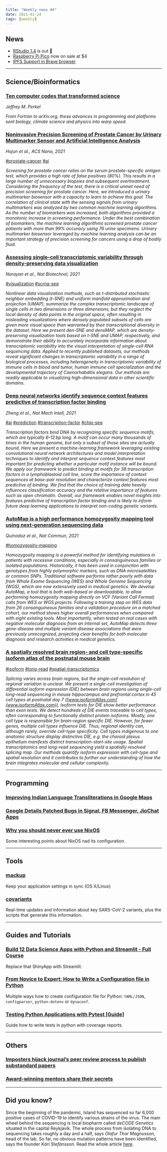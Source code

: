 ```yaml
---
title: "Weekly news #4"
date: 2021-01-24
tags: [weekly]
---
```


## <i class="fas fa-bullhorn"></i> News

* [RStudio 1.4](https://blog.rstudio.com/2021/01/19/announcing-rstudio-1-4/) is out 🎉
* [Raspberry Pi Pico](https://www.raspberrypi.org/blog/raspberry-pi-silicon-pico-now-on-sale/) now on sale at $4
* [IPFS Support in Brave browser](https://brave.com/ipfs-support/)

---

## <i class="fas fa-dna"></i> Science/Bioinformatics

### [Ten computer codes that transformed science](https://www.nature.com/articles/d41586-021-00075-2)

_Jeffrey M. Perkel_

_From Fortran to arXiv.org, these advances in programming and platforms sent biology, climate science and physics into warp speed._

### [Noninvasive Precision Screening of Prostate Cancer by Urinary Multimarker Sensor and Artificial Intelligence Analysis](https://pubs.acs.org/doi/10.1021/acsnano.0c06946)

_Hojun et al., ACS Nano, 2021_

<a href="#" class="badge badge-primary">#prostate-cancer</a>
<a href="#" class="badge badge-primary">#ai</a>

_Screening for prostate cancer relies on the serum prostate-specific antigen test, which provides a high rate of false positives (80%). This results in a large number of unnecessary biopsies and subsequent overtreatment. Considering the frequency of the test, there is a critical unmet need of precision screening for prostate cancer. Here, we introduced a urinary multimarker biosensor with a capacity to learn to achieve this goal. The correlation of clinical state with the sensing signals from urinary multimarkers was analyzed by two common machine learning algorithms. As the number of biomarkers was increased, both algorithms provided a monotonic increase in screening performance. Under the best combination of biomarkers, the machine learning algorithms screened prostate cancer patients with more than 99% accuracy using 76 urine specimens. Urinary multimarker biosensor leveraged by machine learning analysis can be an important strategy of precision screening for cancers using a drop of bodily fluid._

### [Assessing single-cell transcriptomic variability through density-preserving data visualization](https://www.nature.com/articles/s41587-020-00801-7#data-availability)

_Narayan et al., Nat Biotechnol, 2021_

<a href="#" class="badge badge-primary">#visualization</a>
<a href="#" class="badge badge-primary">#scrna-seq</a>

_Nonlinear data visualization methods, such as t-distributed stochastic neighbor embedding (t-SNE) and uniform manifold approximation and projection (UMAP), summarize the complex transcriptomic landscape of single cells in two dimensions or three dimensions, but they neglect the local density of data points in the original space, often resulting in misleading visualizations where densely populated subsets of cells are given more visual space than warranted by their transcriptional diversity in the dataset. Here we present den-SNE and densMAP, which are density-preserving visualization tools based on t-SNE and UMAP, respectively, and demonstrate their ability to accurately incorporate information about transcriptomic variability into the visual interpretation of single-cell RNA sequencing data. Applied to recently published datasets, our methods reveal significant changes in transcriptomic variability in a range of biological processes, including heterogeneity in transcriptomic variability of immune cells in blood and tumor, human immune cell specialization and the developmental trajectory of Caenorhabditis elegans. Our methods are readily applicable to visualizing high-dimensional data in other scientific domains._

### [Deep neural networks identify sequence context features predictive of transcription factor binding](https://www.nature.com/articles/s42256-020-00282-y)

_Zheng et al., Nat Mach Intell, 2021_

<a href="#" class="badge badge-primary">#ai</a>
<a href="#" class="badge badge-primary">#prediction</a>
<a href="#" class="badge badge-primary">#transcription-factor</a>
<a href="#" class="badge badge-primary">#chip-seq</a>

_Transcription factors bind DNA by recognizing specific sequence motifs, which are typically 6–12 bp long. A motif can occur many thousands of times in the human genome, but only a subset of those sites are actually bound. Here we present a machine-learning framework leveraging existing convolutional neural network architectures and model interpretation techniques to identify and interpret sequence context features most important for predicting whether a particular motif instance will be bound. We apply our framework to predict binding at motifs for 38 transcription factors in a lymphoblastoid cell line, score the importance of context sequences at base-pair resolution and characterize context features most predictive of binding. We find that the choice of training data heavily influences classification accuracy and the relative importance of features such as open chromatin. Overall, our framework enables novel insights into features predictive of transcription factor binding and is likely to inform future deep learning applications to interpret non-coding genetic variants._

### [AutoMap is a high performance homozygosity mapping tool using next-generation sequencing data](https://www.nature.com/articles/s41467-020-20584-4)

_Quinodoz et al., Nat Commun, 2021_

<a href="#" class="badge badge-primary">#homozygosity-mapping</a>

_Homozygosity mapping is a powerful method for identifying mutations in patients with recessive conditions, especially in consanguineous families or isolated populations. Historically, it has been used in conjunction with genotypes from highly polymorphic markers, such as DNA microsatellites or common SNPs. Traditional software performs rather poorly with data from Whole Exome Sequencing (WES) and Whole Genome Sequencing (WGS), which are now extensively used in medical genetics. We develop AutoMap, a tool that is both web-based or downloadable, to allow performing homozygosity mapping directly on VCF (Variant Call Format) calls from WES or WGS projects. Following a training step on WES data from 26 consanguineous families and a validation procedure on a matched cohort, our method shows higher overall performances when compared with eight existing tools. Most importantly, when tested on real cases with negative molecular diagnosis from an internal set, AutoMap detects three gene-disease and multiple variant-disease associations that were previously unrecognized, projecting clear benefits for both molecular diagnosis and research activities in medical genetics._

### [A spatially resolved brain region- and cell type-specific isoform atlas of the postnatal mouse brain](https://www.nature.com/articles/s41467-020-20343-5)

<a href="#" class="badge badge-primary">#isoform</a>
<a href="#" class="badge badge-primary">#long-read</a>
<a href="#" class="badge badge-primary">#spatial-transcriptomics</a>

_Splicing varies across brain regions, but the single-cell resolution of regional variation is unclear. We present a single-cell investigation of differential isoform expression (DIE) between brain regions using single-cell long-read sequencing in mouse hippocampus and prefrontal cortex in 45 cell types at postnatal day 7 ([www.isoformAtlas.com](www.isoformAtlas.com)). Isoform tests for DIE show better performance than exon tests. We detect hundreds of DIE events traceable to cell types, often corresponding to functionally distinct protein isoforms. Mostly, one cell type is responsible for brain-region specific DIE. However, for fewer genes, multiple cell types influence DIE. Thus, regional identity can, although rarely, override cell-type specificity. Cell types indigenous to one anatomic structure display distinctive DIE, e.g. the choroid plexus epithelium manifests distinct transcription-start-site usage. Spatial transcriptomics and long-read sequencing yield a spatially resolved splicing map. Our methods quantify isoform expression with cell-type and spatial resolution and it contributes to further our understanding of how the brain integrates molecular and cellular complexity._

---

## <i class="far fa-keyboard"></i> Programming

### [Improving Indian Language Transliterations in Google Maps](https://ai.googleblog.com/2021/01/improving-indian-language.html)

### [Google Details Patched Bugs in Signal, FB Messenger, JioChat Apps](https://thehackernews.com/2021/01/google-discloses-flaws-in-signal-fb.html)

### [Why you should never ever use NixOS](https://hands-on.cloud/why-you-should-never-ever-use-nixos/)

Some interesting points about NixOS nad its configuration.

---

## <i class="fas fa-toolbox"></i> Tools

### [mackup](https://github.com/lra/mackup)

Keep your application settings in sync (OS X/Linux)

### [covariants](https://github.com/hodcroftlab/covariants)

Real-time updates and information about key SARS-CoV-2 variants, plus the scripts that generate this information.

---

## <i class="fas fa-graduation-cap"></i> Guides and Tutorials

### [Build 12 Data Science Apps with Python and Streamlit - Full Course](https://www.youtube.com/watch?v=JwSS70SZdyM)

Replace that ShinyApp with Streamlit.

### [From Novice to Expert: How to Write a Configuration file in Python](https://towardsdatascience.com/from-novice-to-expert-how-to-write-a-configuration-file-in-python-273e171a8eb3)

Multiple ways how to create configuration file for Python: `YAML/JSON`, `configparser`, `python-dotenv` or `dynaconf`.

### [Testing Python Applications with Pytest [Guide]](https://stribny.name/blog/pytest/)

Guide how to write tests in python with coverage reports.

---

## <i class="fas fa-rss"></i> Others

### [Imposters hijack journal’s peer review process to publish substandard papers](https://www.chemistryworld.com/news/imposters-hijack-journals-peer-review-process-to-publish-substandard-papers/4013050.article)

### [Award-winning mentors share their secrets](https://www.nature.com/articles/d41586-021-00081-4)

---

## <i class="far fa-surprise"></i> Did you know?

Since the beginning of the pandemic, Island has sequenced so far 6,000 positive
cases of COVID-19 to identify various strains of the virus. The main wheel behind
the sequencing is local biopharm called _deCODE Genetics_ situated in the capital
Reykjavik. The whole process from isolating DNA to sequencing takes roughly a
day and a half, says _Olafur Thor Magnusson_, head of the lab. So far, no obvious
mutation patterns have been identified, says the founder _Kári Stefánsson_. Read
the whole article [here](https://www.sciencealert.com/iceland-tracks-and-contains-covid-19-by-genetically-sequencing-every-positive-case).
